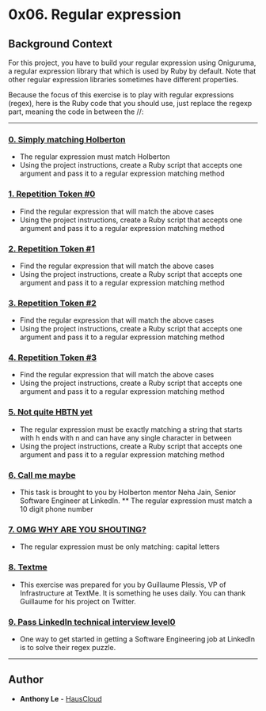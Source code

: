 # 0x06. Regular expression

## Background Context
For this project, you have to build your regular expression using Oniguruma, a regular expression library that which is used by Ruby by default. Note that other regular expression libraries sometimes have different properties.

Because the focus of this exercise is to play with regular expressions (regex), here is the Ruby code that you should use, just replace the regexp part, meaning the code in between the //:

---

### [0. Simply matching Holberton](./0-simply_match_holberton.rb)
* The regular expression must match Holberton
* Using the project instructions, create a Ruby script that accepts one argument and pass it to a regular expression matching method 


### [1. Repetition Token #0](./1-repetition_token_0.rb)
* Find the regular expression that will match the above cases
* Using the project instructions, create a Ruby script that accepts one argument and pass it to a regular expression matching method


### [2. Repetition Token #1](./2-repetition_token_1.rb)
* Find the regular expression that will match the above cases
* Using the project instructions, create a Ruby script that accepts one argument and pass it to a regular expression matching method


### [3. Repetition Token #2](./3-repetition_token_2.rb)
* Find the regular expression that will match the above cases
* Using the project instructions, create a Ruby script that accepts one argument and pass it to a regular expression matching method


### [4. Repetition Token #3](./4-repetition_token_3.rb)
* Find the regular expression that will match the above cases
* Using the project instructions, create a Ruby script that accepts one argument and pass it to a regular expression matching method 


### [5. Not quite HBTN yet](./5-beginning_and_end.rb)
* The regular expression must be exactly matching a string that starts with h ends with n and can have any single character in between
* Using the project instructions, create a Ruby script that accepts one argument and pass it to a regular expression matching method


### [6. Call me maybe](./6-phone_number.rb)
* This task is brought to you by Holberton mentor Neha Jain, Senior Software Engineer at LinkedIn.
** The regular expression must match a 10 digit phone number


### [7. OMG WHY ARE YOU SHOUTING?](./7-OMG_WHY_ARE_YOU_SHOUTING.rb)
* The regular expression must be only matching: capital letters


### [8. Textme](./100-textme.rb)
* This exercise was prepared for you by Guillaume Plessis, VP of Infrastructure at TextMe. It is something he uses daily. You can thank Guillaume for his project on Twitter.


### [9. Pass LinkedIn technical interview level0](./101-passed_linkedin_regex_challenge.jpg)
* One way to get started in getting a Software Engineering job at LinkedIn is to solve their regex puzzle.

---

## Author
* **Anthony Le** - [HausCloud](https://github.com/HausCloud)